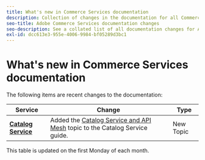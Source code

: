 ```yaml
---
title: What's new in Commerce Services documentation
description: Collection of changes in the documentation for all Commerce services
seo-title: Adobe Commerce Services documentation changes
seo-description: See a collated list of all documentation changes for Adobe Commerce Services and integration services.
exl-id: dcc613e3-955e-4006-9984-bf05289d3bc1
---
```

# What's new in Commerce Services documentation

The following items are recent changes to the documentation:

|   Service    |    Change   |   Type    |
| -- | -- | -- |
|[**Catalog Service**](https://experienceleague.adobe.com/docs/commerce-merchant-services/catalog-service/guide-overview.html)|Added the [Catalog Service and API Mesh](https://experienceleague.adobe.com/docs/commerce-merchant-services/catalog-service/mesh.html) topic to the Catalog Service guide.| New Topic |

This table is updated on the first Monday of each month.